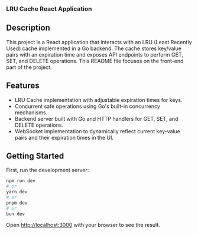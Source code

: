 
### LRU Cache React Application

## Description
This project is a React application that interacts with an LRU (Least Recently Used) cache implemented in a Go backend. The cache stores key/value pairs with an expiration time and exposes API endpoints to perform GET, SET, and DELETE operations. This README file focuses on the front-end part of the project.

## Features

- LRU Cache implementation with adjustable expiration times for keys.
- Concurrent safe operations using Go's built-in concurrency mechanisms.
- Backend server built with Go and HTTP handlers for GET, SET, and DELETE operations.
- WebSocket implementation to dynamically reflect current key-value pairs and their expiration times in the UI.

## Getting Started

First, run the development server:

```bash
npm run dev
# or
yarn dev
# or
pnpm dev
# or
bun dev
```

Open [http://localhost:3000](http://localhost:3000) with your browser to see the result.
